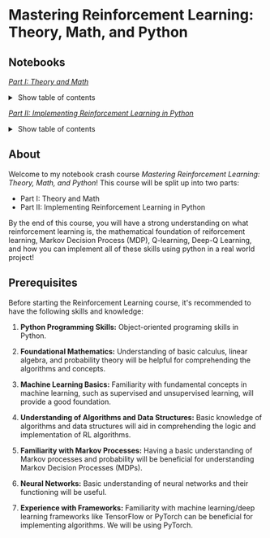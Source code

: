 # Mastering Reinforcement Learning: Theory, Math, and Python

## Notebooks

[*Part I: Theory and Math*](https://colab.research.google.com/github/danplotkin/educational_notebooks/blob/main/reinforcement_learning/mastering_rl_part1.ipynb)
<details>
   <summary>&nbsp;Show table of contents</summary>
&nbsp;
   
> 1 - Introduction to Reinforcement Learning
>
> 2 - Reinforcement Learning vs Supervised and Unsupervised Learning
>
> 3 - Use Cases for Reinforcement Learning
>
> 4 - Markov Decision Processes (MDP)
>
>> A. Markov Property
>>
>> B. Agent-Environment Interaction in MDPs
>>
>> C. State-Action Representation in MDPs.
>>
>> D. Mars Rover Example Introduction
>>
>> E. MDP Trajectory
>>
>> F. Transition Probabilities
>>
>>> I. Transition Probabilities with Stochastic Environment (Mars Rover)
>>>
>> G. Expected Return
>>
>>> I. Example with Mars Rover
>>>
>> H. Policies
>>
>> I. Value Functions
>>
>> J. Representing MDP as a Tuple
>>
> 5 - Policy Optimality
>
>> A. Policy Improvement Theorem
>>
>> B. Optimal State-Value Function
>>
>> C. Optimal Action-Value Function
>>
>> D. Bellman Optimality Equation for $Q^*$
>>
>> E. Deriving Optimal Policy
>>
> 6 - Q-Learning
>
>> A. Q-Value Table
>>
>>> I. Initialization
>>>
>> B. Exploration Vs Exploitation
>>
>>> I. Epsilon Greedy Strategy
>>>
>> C. Q-value Update with Q-Learning Algorithm
>>
>> D. Mars Rover Q-Learning Example
>>
> 7 - Deep Q-Learning
>
>> A. Deep Q-Networks (DQN)
>>
>>> I. Policy Network Architecture
>>>
>>> II. Loss Calculation
>>>
>>> III. Update Parameters
>>>
>> B. Experience Replay & Replay Memory
>>
>>> I. Replay Memory as a Tuple
>>>
>>> II. Randomly Sampling Replay Memory
>>>
>>> III. Training with Replay
>>>
> 8 - Training a DQN
>
>> A. Training Steps
>>
>>> I. Sample a Random Batch from Replay Memory.
>>>
>>> II. Preprocess the State
>>>
>>> III. Forward Propagation
>>>
>>> IV. Calculate Loss
>>>
>>> V. Backpropagation & Gradient Descent
>>>
>> B. Full Training Loop
>>
>> C. Limitations of Standard DQNs
>>
> 9 - Target Network
>
>> A. Initialization
>>
>> B. Soft Update
>>
>> C. Updated Training Process
>>
> 10 - Next Steps
</details>

[*Part II: Implementing Reinforcement Learning in Python*](https://colab.research.google.com/github/danplotkin/educational_notebooks/blob/main/reinforcement_learning/mastering_rl_part2.ipynb)

<details>
   <summary>&nbsp;Show table of contents</summary>
&nbsp;

> 1 - Gymnasium
>
> 2 - The Cartpole Envirnonment
>
> 3 - Developing a Cartpole Agent
>
>> A. Install Gymnasium
>>
>> B. Import Required Libaries
>>
>> C. Initialize Envirnonment
>>
>> D. Create Replay Memory
>>
>> E. Build Deep Q-Network
>>
>> F. Define Hyperparameters
>>
>> G. Define Policy and Target Network
>>
>> H. Create Policy Network Tracker
>>
>> I. Train Agent
>>
>>> I. Create Math Functions for Training
>>>
>>> II. Create Agent Class
>>>
>>> III. Intialize Agent
>>>
>>> IV. Train Agent
>>>
>>> V. Evaluate Agent
>>>
>> J. Solve Problem
</details>

## About
Welcome to my notebook crash course *Mastering Reinforcement Learning: Theory, Math, and Python*! This course will be split up into two parts:
* Part I: Theory and Math
* Part II: Implementing Reinforcement Learning in Python 

By the end of this course, you will have a strong understanding on what reinforcement learning is, the mathematical foundation of reiforcement learning, Markov Decision Process (MDP), Q-learning, Deep-Q Learning, and how you can implement all of these skills using python in a real world project!

## Prerequisites

Before starting the Reinforcement Learning course, it's recommended to have the following skills and knowledge:

1. **Python Programming Skills:** Object-oriented programing skills in Python.

2. **Foundational Mathematics:** Understanding of basic calculus, linear algebra, and probability theory will be helpful for comprehending the algorithms and concepts.

3. **Machine Learning Basics:** Familiarity with fundamental concepts in machine learning, such as supervised and unsupervised learning, will provide a good foundation.

4. **Understanding of Algorithms and Data Structures:** Basic knowledge of algorithms and data structures will aid in comprehending the logic and implementation of RL algorithms.

5. **Familiarity with Markov Processes:** Having a basic understanding of Markov processes and probability will be beneficial for understanding Markov Decision Processes (MDPs).

6. **Neural Networks:** Basic understanding of neural networks and their functioning will be useful.
   
7. **Experience with Frameworks:** Familiarity with machine learning/deep learning frameworks like TensorFlow or PyTorch can be beneficial for implementing algorithms. We will be using PyTorch.

